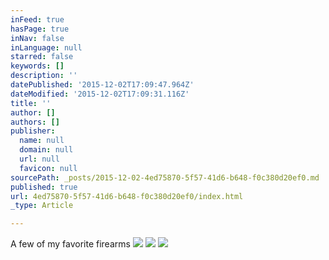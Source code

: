 ```yaml
---
inFeed: true
hasPage: true
inNav: false
inLanguage: null
starred: false
keywords: []
description: ''
datePublished: '2015-12-02T17:09:47.964Z'
dateModified: '2015-12-02T17:09:31.116Z'
title: ''
author: []
authors: []
publisher:
  name: null
  domain: null
  url: null
  favicon: null
sourcePath: _posts/2015-12-02-4ed75870-5f57-41d6-b648-f0c380d20ef0.md
published: true
url: 4ed75870-5f57-41d6-b648-f0c380d20ef0/index.html
_type: Article

---
```

A few of my favorite firearms
![](https://the-grid-user-content.s3-us-west-2.amazonaws.com/7d9a8896-f7f1-48a4-9284-eae141b3a43c.jpg)
![](https://the-grid-user-content.s3-us-west-2.amazonaws.com/21f52599-16e5-41f4-a9b9-ee26fe3a09c2.jpg)
![](https://the-grid-user-content.s3-us-west-2.amazonaws.com/add765bb-2d8b-4d77-a314-6a23b6a04417.jpg)
